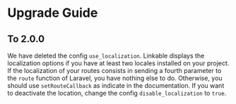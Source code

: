 # Upgrade Guide

## To 2.0.0

We have deleted the config `use_localization`.
Linkable displays the localization options if you have at least two locales installed on your project.
If the localization of your routes consists in sending a fourth parameter to the `route` function of Laravel, you have nothing else to do. 
Otherwise, you should use `setRouteCallback` as indicate in the documentation.
If you want to deactivate the location, change the config `disable_localization` to `true`.
